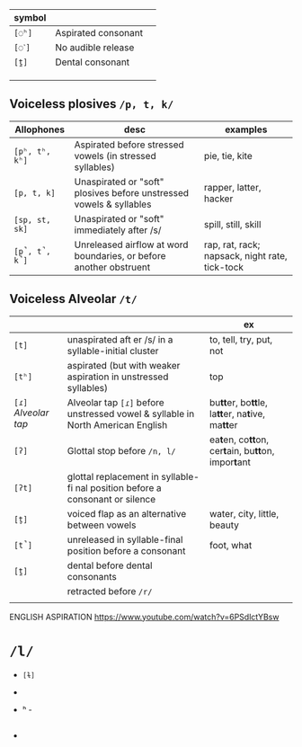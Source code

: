 






| symbol |                     |     |
| ------ | ------------------- | --- |
| `[◌ʰ]` | Aspirated consonant |     |
| `[◌˺]` | No audible release  |     |
| `[t̪]` | Dental consonant    |     |
|        |                     |     |
|        |                     |     |
|        |                     |     |








## Voiceless plosives `/p, t, k/`

| Allophones     | desc                                                                | examples                                       |
| -------------- | ------------------------------------------------------------------- | ---------------------------------------------- |
| `[pʰ, tʰ, kʰ]` | Aspirated before stressed vowels (in stressed syllables)            | pie, tie, kite                                 |
| `[p, t, k]`    | Unaspirated or "soft" plosives before unstressed vowels & syllables | rapper, latter, hacker                         |
| `[sp, st, sk]` | Unaspirated or "soft" immediately after /s/                         | spill, still, skill                            |
| `[p̚, t̚, k̚]` | Unreleased airflow at word boundaries, or before another obstruent  | rap, rat, rack; napsack, night rate, tick-tock |


## Voiceless Alveolar `/t/`



|                      |                                                                                 | ex                                                            |
| -------------------- | ------------------------------------------------------------------------------- | ------------------------------------------------------------- |
| `[t]`                | unaspirated aft er /s/ in a syllable-initial cluster                            | to, tell, try, put, not                                       |
| `[tʰ]`               | aspirated (but with weaker aspiration in unstressed syllables)                  | top                                                           |
| `[ɾ]` *Alveolar tap* | Alveolar tap `[ɾ]` before unstressed vowel & syllable in North American English | bu**tt**er, bo**tt**le, la**tt**er, na**t**ive, ma**tt**er    |
| `[ʔ]`                | Glottal stop before `/n, l/`                                                    | ea**t**en, co**tt**on, cer**t**ain, bu**tt**on, impor**t**ant |
| `[ʔt]`               | glottal replacement in syllable-fi nal position before a consonant or silence   |                                                               |
| `[t̬]`               | voiced flap as an alternative between vowels                                    | water, city, little, beauty                                   |
| `[t̚]`               | unreleased in syllable-final position before a consonant                        | foot, what                                                    |
| `[t̪]`               | dental before dental consonants                                                 |                                                               |
|                      | retracted before `/r/`                                                          |                                                               |
|                      |                                                                                 |                                                               |

ENGLISH ASPIRATION
https://www.youtube.com/watch?v=6PSdlctYBsw



# `/l/`

- `[ɫ]`
- 




- ʰ - 
- ##
